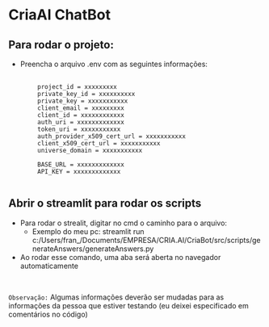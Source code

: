 # CriaAI ChatBot

## Para rodar o projeto:
- Preencha o arquivo .env com as seguintes informações:
<pre>
    <code>
        project_id = xxxxxxxxx
        private_key_id = xxxxxxxxxx
        private_key = xxxxxxxxxxx
        client_email = xxxxxxxxx
        client_id = xxxxxxxxxxxx
        auth_uri = xxxxxxxxxxxxx
        token_uri = xxxxxxxxxxx
        auth_provider_x509_cert_url = xxxxxxxxxxx
        client_x509_cert_url = xxxxxxxxxxx
        universe_domain = xxxxxxxxxxx

        BASE_URL = xxxxxxxxxxxxx
        API_KEY = xxxxxxxxxxxxx
    </code>
</pre>

## Abrir o streamlit para rodar os scripts
- Para rodar o strealit, digitar no cmd o caminho para o arquivo:
    - Exemplo do meu pc: streamlit run c:/Users/fran_/Documents/EMPRESA/CRIA.AI/CriaBot/src/scripts/generateAnswers/generateAnswers.py
- Ao rodar esse comando, uma aba será aberta no navegador automaticamente
<br>

`Observação:` Algumas informações deverão ser mudadas para as informações da pessoa que estiver testando (eu deixei especificado em comentários no código)